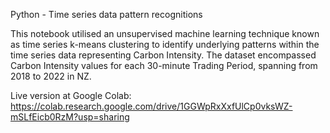 Python - Time series data pattern recognitions

This notebook utilised an unsupervised machine learning technique known as time 
series k-means clustering to identify underlying patterns within the time series data 
representing Carbon Intensity. The dataset encompassed Carbon Intensity values for each 
30-minute Trading Period, spanning from 2018 to 2022 in NZ.

Live version at Google Colab: https://colab.research.google.com/drive/1GGWpRxXxfUlCp0vksWZ-mSLfEicb0RzM?usp=sharing

